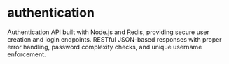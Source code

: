 # authentication
Authentication API built with Node.js and Redis, providing secure user creation and login endpoints. RESTful JSON-based responses with proper error handling, password complexity checks, and unique username enforcement.
